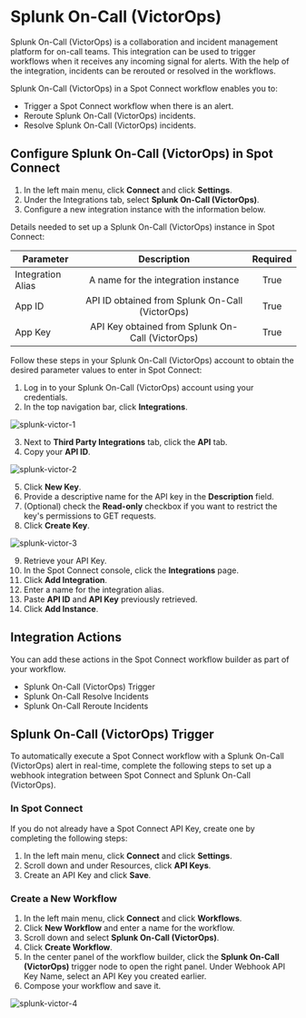 # Splunk On-Call (VictorOps)

Splunk On-Call (VictorOps) is a collaboration and incident management platform for on-call teams. This integration can be used to trigger workflows when it receives any incoming signal for alerts. With the help of the integration, incidents can be rerouted or resolved in the workflows.  

Splunk On-Call (VictorOps) in a Spot Connect workflow enables you to: 

* Trigger a Spot Connect workflow when there is an alert. 
* Reroute Splunk On-Call (VictorOps) incidents. 
* Resolve Splunk On-Call (VictorOps) incidents. 

## Configure Splunk On-Call (VictorOps) in Spot Connect 

1. In the left main menu, click **Connect** and click **Settings**.  
2. Under the Integrations tab, select **Splunk On-Call (VictorOps)**. 
3. Configure a new integration instance with the information below. 

Details needed to set up a Splunk On-Call (VictorOps) instance in Spot Connect: 

|       Parameter         |                        Description                    |      Required  |
|-------------------------|:-----------------------------------------------------:|:--------------:|
|      Integration Alias  |     A name for the integration instance               |     True       |
|      App ID             |     API ID obtained from Splunk On-Call (VictorOps)   |     True       |
|      App Key            |     API Key obtained from Splunk On-Call (VictorOps)  |     True       |

Follow these steps in your Splunk On-Call (VictorOps) account to obtain the desired parameter values to enter in Spot Connect: 

1. Log in to your Splunk On-Call (VictorOps) account using your credentials. 
2. In the top navigation bar, click **Integrations**.

![splunk-victor-1](https://github.com/spotinst/help/assets/106514736/c3efa41f-ff04-4a52-926d-bec4e2c52337)

3. Next to **Third Party Integrations** tab, click the **API** tab. 
4. Copy your **API ID**. 

![splunk-victor-2](https://github.com/spotinst/help/assets/106514736/8fb62c00-308e-4b4c-9a44-fe7005fdece3)

5. Click **New Key**. 
6. Provide a descriptive name for the API key in the **Description** field. 
7. (Optional) check the **Read-only** checkbox if you want to restrict the key's permissions to GET requests. 
8. Click **Create Key**. 

![splunk-victor-3](https://github.com/spotinst/help/assets/106514736/0d9ff482-a36c-4b5f-9ed6-0684ba905261)

9. Retrieve your API Key. 
10. In the Spot Connect console, click the **Integrations** page. 
11. Click **Add Integration**. 
12. Enter a name for the integration alias.  
13. Paste **API ID** and **API Key** previously retrieved. 
14. Click **Add Instance**.   

## Integration Actions 

You can add these actions in the Spot Connect workflow builder as part of your workflow. 

* Splunk On-Call (VictorOps) Trigger 
* Splunk On-Call Resolve Incidents  
* Splunk On-Call Reroute Incidents

## Splunk On-Call (VictorOps) Trigger  

To automatically execute a Spot Connect workflow with a Splunk On-Call (VictorOps) alert in real-time, complete the following steps to set up a webhook integration between Spot Connect and Splunk On-Call (VictorOps). 

### In Spot Connect 

If you do not already have a Spot Connect API Key, create one by completing the following steps: 

1. In the left main menu, click **Connect** and click **Settings**. 
2. Scroll down and under Resources, click **API Keys**. 
3. Create an API Key and click **Save**. 

### Create a New Workflow 

1. In the left main menu, click **Connect** and click **Workflows**. 
2. Click **New Workflow** and enter a name for the workflow. 
3. Scroll down and select **Splunk On-Call (VictorOps)**. 
4. Click **Create Workflow**. 
5. In the center panel of the workflow builder, click the **Splunk On-Call (VictorOps)** trigger node to open the right panel. Under Webhook API Key Name, select an API Key you created earlier. 
6. Compose your workflow and save it. 

![splunk-victor-4](https://github.com/spotinst/help/assets/106514736/7660fe5b-1f67-43e7-a8ca-42149dfca010)

### 

